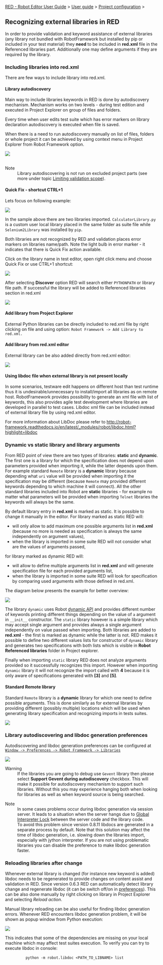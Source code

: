 <html>
<head>
<link href="PLUGINS_ROOT/org.robotframework.ide.eclipse.main.plugin.doc.user/help/style.css" rel="stylesheet" type="text/css"/>
</head>
<body>
<a href="RED/../../../../help/index.html">RED - Robot Editor User Guide</a> &gt; <a href="RED/../../../../help/user_guide/user_guide.html">User guide</a> &gt; <a href="RED/../../../../help/user_guide/project_config.html">Project configuration</a> &gt; 

<h2>Recognizing external libraries in RED</h2>
<p>In order to provide validation and keyword assistance of external libraries (any library not bundled with 
	RobotFramework but installed by pip or included in your test material) they <b>need</b> to be 
	included in <b>red.xml</b> file in the Referenced libraries part. Additionally one may define arguments if
	they are required by the library.
	</p>
<h3>Including libraries into red.xml</h3>
<p>There are few ways to include library into red.xml.</p>
<h4>Library autodiscovery</h4>
<p>Main way to include libraries keywords in RED is done by autodiscovery mechanism. Mechanism works on two 
	levels - during test edition and executed in Project Explorer on group of files and folders.
	</p>
<p>Every time when user edits test suite which has error markers on library declaration autodiscovery is executed 
	when file is saved.
	</p>
<p>When there is a need to run autodiscovery manually on list of files, folders or whole project it can be 
	achieved by using context menu in Project Explorer from Robot Framework option.</p>
<img src="images/autodiscovery_menu.png"/> <br/><br/>
<dl class="note">
<dt>Note</dt>
<dd>Library autodiscovering is not run on excluded project parts (see more under topic 
	   <a href="../validation/scope.html">Limiting validation scope</a>).
	   </dd>
</dl>
<h4>Quick Fix - shortcut CTRL+1</h4>
<p>Lets focus on following example:</p>
<img src="images/unknown_libs.png"/>
<p>In the sample above there are two libraries imported. <code>CalculatorLibrary.py</code> is a custom user local 
	library placed in the same folder as suite file while <code>Selenium2Library</code> was installed by
	<code>pip</code>.
	</p>
<p>Both libraries are not recognized by RED and validation places error markers on libraries name/path.    
	Note the light bulb in error marker - it indicates that there is Quick Fix action available.  
	</p>
<p>Click on the library name in test editor, open right click menu and choose Quick Fix or use CTRL+1 shortcut:
	</p>
<img src="images/autodiscovery_quick_fix.png"/>
<p>After selecting <b>Discover</b> option RED will search either <code>PYTHONPATH</code> or library file path.
	If successful the library will be added to Referenced libraries section in red.xml
	</p>
<img src="images/reference_libs.png"/>
<h4>Add library from Project Explorer</h4>
<p>External Python libraries can be directly included to red.xml file by right clicking on file and using option:
	<code>Robot Framework -> Add Library to red.xml.</code>
</p>
<h4>Add library from red.xml editor</h4>
<p>External library can be also added directly from red.xml editor:
	</p>
<img src="images/library_add.gif"/>
<h4>Using libdoc file when external library is not present locally</h4>
<p>In some scenarios, testware edit happens on different host than test runtime thus it is undesirable/unnecessary to 
	install/import all libraries as on remote host. RobotFramework provides possibility to generate an xml file with list 
	of keywords, this also provides agile test development where libraries are developed in parallel to test cases.
	Libdoc xml file can be included instead of external library file by using red.xml editor.
	</p>
<p>For more information about LibDoc please refer to <a class="external" href="http://robot-framework.readthedocs.io/en/latest/_modules/robot/libdoc.html?highlight=libdoc" target="_blank">
	http://robot-framework.readthedocs.io/en/latest/_modules/robot/libdoc.html?highlight=libdoc</a>
</p>
<h3>Dynamic vs static library and library arguments</h3>
<p>From RED point of view there are two types of libraries: <b>static</b> and <b>dynamic</b>. The first one is a
    library for which the specification does not depend upon parameters provided when importing it, while the latter
    depends upon them. For example standard <code>Remote</code> library is a <b>dynamic</b> library because depending
    what <code>uri</code> value will be provided when importing it the specification may be different (because 
    <code>Remote</code> may provided different keywords depending to which machine it will connect). All the other
    standard libraries included into Robot are <b>static</b> libraries - for example no matter what parameters 
    will be provided when importing <code>Telnet</code> libraries the keywords will always be the same.   
    </p>
<p>By default library entry in <b>red.xml</b> is marked as static. It is possible to change it manually in the
    editor. For library marked as static RED will:
    </p>
<ul>
<li>will only allow to add maximum one possible arguments list in <b>red.xml</b> (because no more is needed as 
        specification is always the same independently on argument values),</li>
<li>when the library is imported in some suite RED will not consider what are the values of arguments passed,</li>
</ul>
<p>for library marked as dynamic RED will:
    </p>
<ul>
<li>will allow to define multiple arguments list in <b>red.xml</b> and will generate specification file for each
        provided arguments list,
        </li>
<li>when the library is imported in some suite RED will look for specification by comparing used arguments with
        those defined in red.xml.
        </li>
</ul>
<p>The diagram below presents the example for better overview:
    </p>
<img src="images/libs_static_dynamic_diagram.png">
<p>The library <code>dynamic</code> uses Robot <a class="external" href="http://robotframework.org/robotframework/latest/RobotFrameworkUserGuide.html#different-test-library-apis" target="_blank">
    dynamic API</a> and provides different number of keywords printing different things depending on the value of 
    <code>a</code> argument in <code>__init__</code> constructor. The <code>static</code> library however is a simple
    library which may accept single argument and provides always a single argument independently on value passed when
    importing. Both libraries are added to <b>red.xml</b> - the first is marked as dynamic while the latter is not.
    RED makes it possible to define two different values lists for constructor of <code>dynamic</code> library and
    generates two specifications with both lists which is visible in <b>Robot Referenced libraries</b> folder in 
    Project explorer.
    </p>
<p>Finally when importing <code>static</code> library RED does not analyze arguments provided so it successfully
    recognizes this import. However when importing <code>dynamic</code> library it will not recognize the import called
    with <b>4</b> because it is only aware of specifications generated with <b>[3]</b> and <b>[5]</b>.
    </p>
<h4>Standard Remote library</h4>
<p>Standard <code>Remote</code> library is a <b>dynamic</b> library for which one need to define possible arguments. 
This is done similarly as for external libraries by providing different (possibly multiple) locations which will be used
when generating library specification and recognizing imports in tests suites.
</p>
<img src="images/remote_locations.png">
<h3>Library autodiscovering and libdoc generation preferences</h3>
<p>Autodiscovering and libdoc generation preferences can be configured at <code><a class="command" href="javascript:executeCommand('org.eclipse.ui.window.preferences(preferencePageId=org.robotframework.ide.eclipse.main.plugin.preferences.libraries)')">
Window -> Preferences -> Robot Framework -> Libraries</a></code></p>
<img src="images/libraries_preferences.png"/>
<dl class="warning">
<dt>Warning</dt>
<dd>If the libraries you are going to debug use <code>Gevent</code> library then please select <b>Support Gevent 
       during autodiscovery</b> checkbox. This will make it possible for autodiscovery mechanism to support such libraries. 
       Without this you may experience hanging both when looking for libraries as well as when keyword source
       is being searched.
       </dd>
</dl>
<dl class="note">
<dt>Note</dt>
<dd>In some cases problems occur during libdoc generation via session server. It leads to a situation when the 
       server hangs due to 
       <a class="external" href="https://wiki.python.org/moin/GlobalInterpreterLock" target="_blank">Global Interpreter Lock</a>
       between the server code and the library code.<br/> 
       To avoid this problem since version 0.8.11 libdocs are generated in a separate process by default. Note that this solution
       may affect the time of libdoc generation, i.e. slowing down the libraries import, especially with jython interpreter.
       If you are not using problematic libraries you can disable the preference to make libdoc generation faster.
       </dd>
</dl>
<h3>Reloading libraries after change</h3>
<p>Whenever external library is changed (for instance new keyword is added) libdoc needs to be regenerated to 
	provide changes on content assist and validation in RED. Since version 0.6.3 RED can automatically detect 
	library change and regenerate libdoc (it can be switch off/on in 
	<a class="command" href="javascript:executeCommand('org.eclipse.ui.window.preferences(preferencePageId=org.robotframework.ide.eclipse.main.plugin.preferences.libraries)')">
	preferences</a>). This can be also done manually by right clicking on library in Project Explorer and selecting
	<i>Reload action</i>.
	</p>
<p>Manual library reloading can be also useful for finding libdoc generation errors. Whenever RED encounters 
	libdoc generation problem, it will be shown as popup window from Python execution:</p>
<img src="images/libdoc_error.png"/>
<p>This indicates that some of the dependencies are missing on your local machine which may affect test 
	suites execution. To verify you can try to execute libdoc in console:
	</p>
<pre>
    	<code>python -m robot.libdoc &lt;PATH_TO_LIBNAME&gt; list</code>
	</pre>
</img></img></body>
</html>